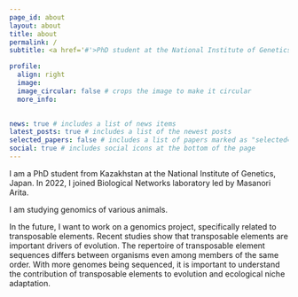 ```yaml
---
page_id: about
layout: about
title: about
permalink: /
subtitle: <a href='#'>PhD student at the National Institute of Genetics.

profile:
  align: right
  image: 
  image_circular: false # crops the image to make it circular
  more_info: 
    

news: true # includes a list of news items
latest_posts: true # includes a list of the newest posts
selected_papers: false # includes a list of papers marked as "selected={true}"
social: true # includes social icons at the bottom of the page
---
```


I am a PhD student from Kazakhstan at the National Institute of Genetics, Japan. In 2022, I joined Biological Networks laboratory led by Masanori Arita. 

I am studying genomics of various animals.

In the future, I want to work on a genomics project, specifically related to transposable elements. Recent studies show that transposable elements are important drivers of evolution. The repertoire of transposable element sequences differs between organisms even among members of the same order. With more genomes being sequenced, it is important to understand the contribution of transposable elements to evolution and ecological niche adaptation.